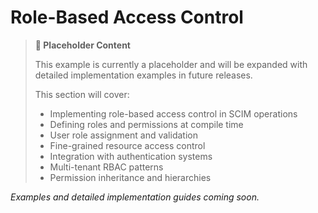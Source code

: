 # Role-Based Access Control

> **📝 Placeholder Content**
> 
> This example is currently a placeholder and will be expanded with detailed implementation examples in future releases. 
> 
> This section will cover:
> - Implementing role-based access control in SCIM operations
> - Defining roles and permissions at compile time
> - User role assignment and validation
> - Fine-grained resource access control
> - Integration with authentication systems
> - Multi-tenant RBAC patterns
> - Permission inheritance and hierarchies

*Examples and detailed implementation guides coming soon.*